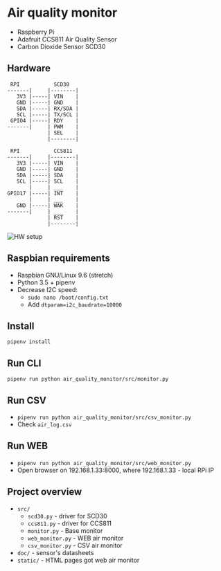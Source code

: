 # Air quality monitor

 * Raspberry Pi
 * Adafruit CCS811 Air Quality Sensor
 * Carbon Dioxide Sensor SCD30

## Hardware
```
 RPI           SCD30
-------|     |--------| 
   3V3 |-----| VIN    |
   GND |-----| GND    |
   SDA |-----| RX/SDA |
   SCL |-----| TX/SCL |
 GPIO4 |-----| RDY    |
-------|     | PWM    |
             | SEL    |
             |--------|
 
 RPI           CCS811
-------|     |--------| 
   3V3 |-----| VIN    |
   GND |-----| GND    |
   SDA |-----| SDA    |
   SCL |-----| SCL    |
       |     | ___    |
GPIO17 |-----| INT    |
       |     | ___    | 
   GND |-----| WAK    |
-------|     | ___    |
             | RST    |
             |--------|
```

![HW setup](https://pp.userapi.com/c846523/v846523934/1421eb/8oMh4Csg5aQ.jpg)

## Raspbian requirements
* Raspbian GNU/Linux 9.6 (stretch)
* Python 3.5 + pipenv
* Decrease I2C speed:
  * `sudo nano /boot/config.txt`
  * Add `dtparam=i2c_baudrate=10000`

## Install
`pipenv install`

## Run CLI
`pipenv run python air_quality_monitor/src/monitor.py`

## Run CSV
* `pipenv run python air_quality_monitor/src/csv_monitor.py`
* Check `air_log.csv`

## Run WEB
* `pipenv run python air_quality_monitor/src/web_monitor.py`
* Open browser on 192.168.1.33:8000, where 192.168.1.33 - local RPi IP

## Project overview
* `src/`
  * `scd30.py` - driver for SCD30
  * `ccs811.py` - driver for CCS811
  * `monitor.py` - Base monitor
  * `web_monitor.py` - WEB air monitor
  * `csv_monitor.py` - CSV air monitor
* `doc/` - sensor's datasheets
* `static/` - HTML pages got web air monitor
